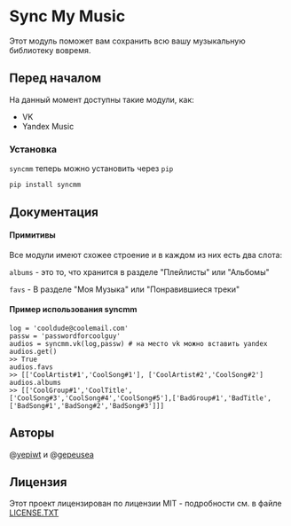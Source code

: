Sync My Music
=============


Этот модуль поможет вам сохранить всю вашу музыкальную библиотеку вовремя.

## Перед началом

На данный момент доступны такие модули, как:

* VK
* Yandex Music

### Установка

`syncmm` теперь можно установить через `pip`

```python
pip install syncmm
```

## Документация

#### Примитивы

Все модули имеют схожее строение и в каждом из них есть два слота:

`albums` - это  то, что хранится в разделе "Плейлисты" или "Альбомы"

`favs` - В разделе "Моя Музыка" или "Понравившиеся треки"

#### Пример использования syncmm
```
log = 'cooldude@coolemail.com'
passw = 'passwordforcoolguy'
audios = syncmm.vk(log,passw) # на место vk можно вставить yandex
audios.get()
>> True
audios.favs
>> [['CoolArtist#1','CoolSong#1'], ['CoolArtist#2','CoolSong#2']
audios.albums
>> [['CoolGroup#1','CoolTitle',['CoolSong#3','CoolSong#4','CoolSong#5'],['BadGroup#1','BadTitle',['BadSong#1','BadSong#2','BadSong#3']]]
```

## Авторы

@[yepiwt](http://github.com/yepiwt "какой у меня классный ник")
 и @[gepeusea](https://github.com/gepeusea "классно рисует кстати")

## Лицензия

Этот проект лицензирован по лицензии MIT - подробности см. в файле [LICENSE.TXT](LICENSE.TXT)
